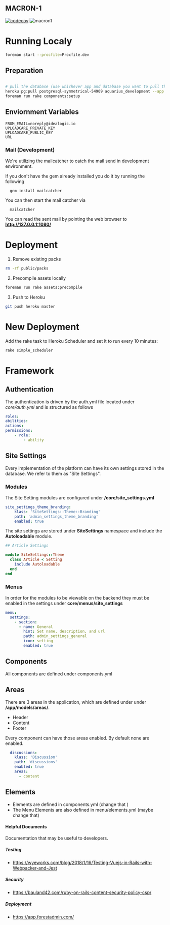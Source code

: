 MACRON-1
--------
[![codecov](https://codecov.io/gh/leouofa/aquarius/branch/master/graph/badge.svg?token=SpfdxrArOG)](https://codecov.io/gh/leouofa/aquarius)
![macron1](https://classicanimemuseum.files.wordpress.com/2018/03/goshogun_hd.jpg) 

# Running Localy
```bash
foreman start --procfile=Procfile.dev
```

## Preparation
```bash

# pull the database (use whichever app and database you want to pull the data from)
heroku pg:pull postgresql-symmetrical-54909 aquarius_development --app demo-idealogic-io-305
foreman run rake components:setup
```

## Enviornment Variables
```
FROM_EMAIL=noreply@idealogic.io
UPLOADCARE_PRIVATE_KEY
UPLOADCARE_PUBLIC_KEY
URL
```

### Mail (Development)
We're utilizing the mailcatcher to catch the mail send in development environment.

If you don't have the gem already installed you do it by running the following
```
  gem install mailcatcher
```
  
You can then start the mail catcher via
```
  mailcatcher
```

You can read the sent mail by pointing the  web browser to  **http://127.0.0.1:1080/**

# Deployment
1. Remove existing packs
```bash
rm -rf public/packs
```

2. Precompile assets locally
```bash
foreman run rake assets:precompile
```

3. Push to Heroku
```bash
git push heroku master
```

# New Deployment
Add the rake task to Heroku Scheduler and set it to run every 10 minutes:
```bash
rake simple_scheduler
```

# Framework

## Authentication
The authentication is driven by the auth.yml file located under _core/auth.yml_ and is structured as follows
```yml
roles:
abilities:
actions:
permissions:
    - role:
        - ability
```

## Site Settings
Every implementation of the platform can have its own settings stored in the database. 
We refer to them as "Site Settings".

### Modules
The Site Setting modules are configured under __/core/site_settings.yml__
```yaml
site_settings_theme_branding:
    klass: 'SiteSettings::Theme::Branding'
    path: 'admin_settings_theme_branding'
    enabled: true
```

The site settings are stored under __SiteSettings__ namespace and include the __Autoloadable__ module.
``` ruby
## Article Settings

module SiteSettings::Theme
  class Article < Setting
    include Autoloadable
  end
end

```

### Menus
In order for the modules to be viewable on the backend they must be enabled in the settings under __core/menus/site_settings__

```yaml
menu:
  settings:
    - section:
      - name: General
        hint: Set name, description, and url
        path: admin_settings_general
        icon: setting
        enabled: true
```

## Components
All components are defined under components.yml

## Areas
There are 3 areas in the application, which are defined under under __/app/models/areas/__.

- Header
- Content
- Footer



Every component can have those areas enabled. By default none are enabled.

```yml
  discussions:
    klass: 'Discussion'
    path: 'discussions'
    enabled: true
    areas:
      - content
```

## Elements

- Elements are defined in components.yml (change that )
- The Menu Elements are also defined in menu/elements.yml (maybe change that)

#### Helpful Documents
Documentation that may be useful to developers.

##### Testing
- https://wyeworks.com/blog/2018/1/16/Testing-Vuejs-in-Rails-with-Webpacker-and-Jest

##### Security
- https://bauland42.com/ruby-on-rails-content-security-policy-csp/

##### Deployment
- https://app.forestadmin.com/
